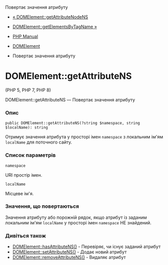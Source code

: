 Повертає значення атрибуту

-   [« DOMElement::getAttributeNodeNS](domelement.getattributenodens.html)
    
-   [DOMElement::getElementsByTagName »](domelement.getelementsbytagname.html)
    
-   [PHP Manual](index.html)
    
-   [DOMElement](class.domelement.html)
    
-   Повертає значення атрибуту
    

# DOMElement::getAttributeNS

(PHP 5, PHP 7, PHP 8)

DOMElement::getAttributeNS — Повертає значення атрибуту

### Опис

```methodsynopsis
public DOMElement::getAttributeNS(?string $namespace, string $localName): string
```

Отримує значення атрибута у просторі імен `namespace` з локальним ім'ям `localName` для поточного сайту.

### Список параметрів

`namespace`

URI простір імен.

`localName`

Місцеве ім'я.

### Значення, що повертаються

Значення атрибуту або порожній рядок, якщо атрибут із заданим локальним ім'ям `localName` у просторі імен `namespace` НЕ знайдений.

### Дивіться також

-   [DOMElement::hasAttributeNS()](domelement.hasattributens.html) - Перевіряє, чи існує заданий атрибут
-   [DOMElement::setAttributeNS()](domelement.setattributens.html) - Додає новий атрибут
-   [DOMElement::removeAttributeNS()](domelement.removeattributens.html) - Видаляє атрибут